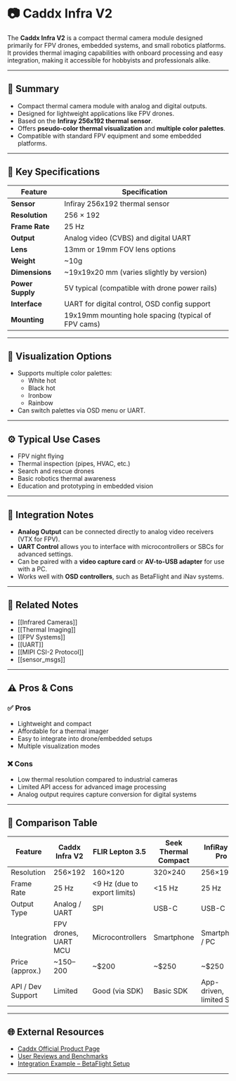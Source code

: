 # 📷 Caddx Infra V2

The **Caddx Infra V2** is a compact thermal camera module designed primarily for FPV drones, embedded systems, and small robotics platforms. It provides thermal imaging capabilities with onboard processing and easy integration, making it accessible for hobbyists and professionals alike.

---

## 🧠 Summary

- Compact thermal camera module with analog and digital outputs.
- Designed for lightweight applications like FPV drones.
- Based on the **Infiray 256x192 thermal sensor**.
- Offers **pseudo-color thermal visualization** and **multiple color palettes**.
- Compatible with standard FPV equipment and some embedded platforms.

---

## 🔧 Key Specifications

| Feature                 | Specification                                     |
|------------------------|---------------------------------------------------|
| **Sensor**             | Infiray 256x192 thermal sensor                    |
| **Resolution**         | 256 × 192                                         |
| **Frame Rate**         | 25 Hz                                             |
| **Output**             | Analog video (CVBS) and digital UART              |
| **Lens**               | 13mm or 19mm FOV lens options                     |
| **Weight**             | ~10g                                              |
| **Dimensions**         | ~19x19x20 mm (varies slightly by version)         |
| **Power Supply**       | 5V typical (compatible with drone power rails)    |
| **Interface**          | UART for digital control, OSD config support      |
| **Mounting**           | 19x19mm mounting hole spacing (typical of FPV cams) |

---

## 🎨 Visualization Options

- Supports multiple color palettes:
  - White hot
  - Black hot
  - Ironbow
  - Rainbow
- Can switch palettes via OSD menu or UART.

---

## ⚙️ Typical Use Cases

- FPV night flying
- Thermal inspection (pipes, HVAC, etc.)
- Search and rescue drones
- Basic robotics thermal awareness
- Education and prototyping in embedded vision

---

## 🧪 Integration Notes

- **Analog Output** can be connected directly to analog video receivers (VTX for FPV).
- **UART Control** allows you to interface with microcontrollers or SBCs for advanced settings.
- Can be paired with a **video capture card** or **AV-to-USB adapter** for use with a PC.
- Works well with **OSD controllers**, such as BetaFlight and iNav systems.

---

## 🔗 Related Notes

- [[Infrared Cameras]]
- [[Thermal Imaging]]
- [[FPV Systems]]
- [[UART]]
- [[MIPI CSI-2 Protocol]]
- [[sensor_msgs]]

---

## ⚠️ Pros & Cons

### ✅ Pros

- Lightweight and compact
- Affordable for a thermal imager
- Easy to integrate into drone/embedded setups
- Multiple visualization modes

### ❌ Cons

- Low thermal resolution compared to industrial cameras
- Limited API access for advanced image processing
- Analog output requires capture conversion for digital systems

---

## 🔄 Comparison Table

| Feature                | Caddx Infra V2       | FLIR Lepton 3.5        | Seek Thermal Compact    | InfiRay P2 Pro            |
|------------------------|----------------------|-------------------------|--------------------------|----------------------------|
| Resolution             | 256×192              | 160×120                 | 320×240                  | 256×192                    |
| Frame Rate             | 25 Hz                | <9 Hz (due to export limits) | <15 Hz               | 25 Hz                      |
| Output Type            | Analog / UART        | SPI                     | USB-C                    | USB-C                      |
| Integration            | FPV drones, UART MCU | Microcontrollers        | Smartphone               | Smartphone / PC            |
| Price (approx.)        | ~$150–$200           | ~$200                   | ~$250                    | ~$250                      |
| API / Dev Support      | Limited              | Good (via SDK)          | Basic SDK                | App-driven, limited SDK    |

---

## 🌐 External Resources

- [Caddx Official Product Page](https://www.caddxfpv.com/products/caddx-infra-v2)
- [User Reviews and Benchmarks](https://www.youtube.com/results?search_query=caddx+infra+v2)
- [Integration Example – BetaFlight Setup](https://oscarliang.com/thermal-camera-fpv/)

---
